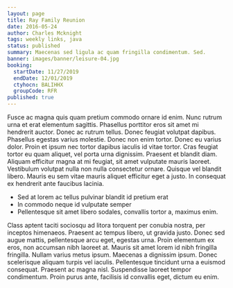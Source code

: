 ```yaml
---
layout: page
title: Ray Family Reunion
date: 2016-05-24
author: Charles Mcknight
tags: weekly links, java
status: published
summary: Maecenas sed ligula ac quam fringilla condimentum. Sed.
banner: images/banner/leisure-04.jpg
booking:
  startDate: 11/27/2019
  endDate: 12/01/2019
  ctyhocn: BALIHHX
  groupCode: RFR
published: true
---
```

Fusce ac magna quis quam pretium commodo ornare id enim. Nunc rutrum urna et erat elementum sagittis. Phasellus porttitor eros sit amet mi hendrerit auctor. Donec ac rutrum tellus. Donec feugiat volutpat dapibus. Phasellus egestas varius molestie. Donec non enim tortor. Donec eu varius dolor. Proin et ipsum nec tortor dapibus iaculis id vitae tortor. Cras feugiat tortor eu quam aliquet, vel porta urna dignissim. Praesent et blandit diam. Aliquam efficitur magna at mi feugiat, sit amet vulputate mauris laoreet. Vestibulum volutpat nulla non nulla consectetur ornare. Quisque vel blandit libero. Mauris eu sem vitae mauris aliquet efficitur eget a justo. In consequat ex hendrerit ante faucibus lacinia.

* Sed at lorem ac tellus pulvinar blandit id pretium erat
* In commodo neque id vulputate semper
* Pellentesque sit amet libero sodales, convallis tortor a, maximus enim.

Class aptent taciti sociosqu ad litora torquent per conubia nostra, per inceptos himenaeos. Praesent ac tempus libero, ut gravida justo. Donec sed augue mattis, pellentesque arcu eget, egestas urna. Proin elementum ex eros, non accumsan nibh laoreet at. Mauris sit amet lorem id nibh fringilla fringilla. Nullam varius metus ipsum. Maecenas a dignissim ipsum. Donec scelerisque aliquam turpis vel iaculis. Pellentesque tincidunt urna a euismod consequat. Praesent ac magna nisl. Suspendisse laoreet tempor condimentum. Proin purus ante, facilisis id convallis eget, dictum eu enim.
